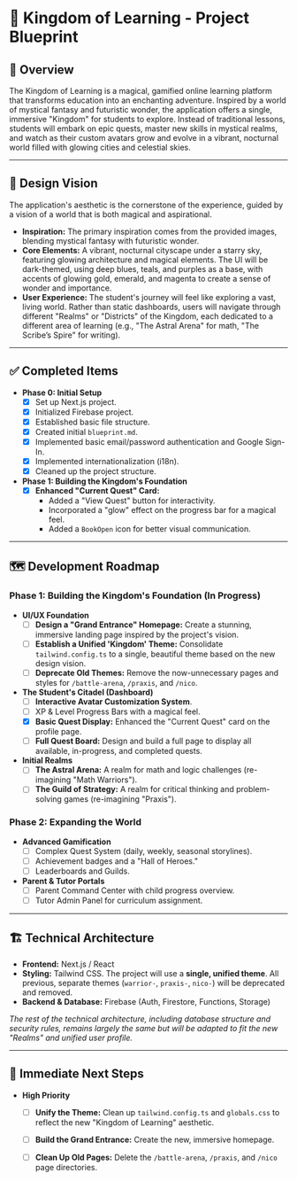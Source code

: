 
# 🏰 Kingdom of Learning - Project Blueprint

## **🌟 Overview**

The Kingdom of Learning is a magical, gamified online learning platform that transforms education into an enchanting adventure. Inspired by a world of mystical fantasy and futuristic wonder, the application offers a single, immersive "Kingdom" for students to explore. Instead of traditional lessons, students will embark on epic quests, master new skills in mystical realms, and watch as their custom avatars grow and evolve in a vibrant, nocturnal world filled with glowing cities and celestial skies.

---

## 🎨 **Design Vision**

The application's aesthetic is the cornerstone of the experience, guided by a vision of a world that is both magical and aspirational.

*   **Inspiration:** The primary inspiration comes from the provided images, blending mystical fantasy with futuristic wonder.
*   **Core Elements:** A vibrant, nocturnal cityscape under a starry sky, featuring glowing architecture and magical elements. The UI will be dark-themed, using deep blues, teals, and purples as a base, with accents of glowing gold, emerald, and magenta to create a sense of wonder and importance.
*   **User Experience:** The student's journey will feel like exploring a vast, living world. Rather than static dashboards, users will navigate through different "Realms" or "Districts" of the Kingdom, each dedicated to a different area of learning (e.g., "The Astral Arena" for math, "The Scribe’s Spire" for writing).

---

## ✅ **Completed Items**

- **Phase 0: Initial Setup**
    - [x] Set up Next.js project.
    - [x] Initialized Firebase project.
    - [x] Established basic file structure.
    - [x] Created initial `blueprint.md`.
    - [x] Implemented basic email/password authentication and Google Sign-In.
    - [x] Implemented internationalization (i18n).
    - [x] Cleaned up the project structure.
- **Phase 1: Building the Kingdom's Foundation**
    - [x] **Enhanced "Current Quest" Card:**
        - Added a "View Quest" button for interactivity.
        - Incorporated a "glow" effect on the progress bar for a magical feel.
        - Added a `BookOpen` icon for better visual communication.

---

## 🗺️ **Development Roadmap**

### **Phase 1: Building the Kingdom's Foundation (In Progress)**

- **UI/UX Foundation**
    - [ ] **Design a "Grand Entrance" Homepage:** Create a stunning, immersive landing page inspired by the project's vision.
    - [ ] **Establish a Unified 'Kingdom' Theme:** Consolidate `tailwind.config.ts` to a single, beautiful theme based on the new design vision.
    - [ ] **Deprecate Old Themes:** Remove the now-unnecessary pages and styles for `/battle-arena`, `/praxis`, and `/nico`.
- **The Student's Citadel (Dashboard)**
    - [ ] **Interactive Avatar Customization System**.
    - [ ] XP & Level Progress Bars with a magical feel.
    - [x] **Basic Quest Display:** Enhanced the "Current Quest" card on the profile page.
    - [ ] **Full Quest Board:** Design and build a full page to display all available, in-progress, and completed quests.
- **Initial Realms**
    - [ ] **The Astral Arena:** A realm for math and logic challenges (re-imagining "Math Warriors").
    - [ ] **The Guild of Strategy:** A realm for critical thinking and problem-solving games (re-imagining "Praxis").

### **Phase 2: Expanding the World**

- **Advanced Gamification**
    - [ ] Complex Quest System (daily, weekly, seasonal storylines).
    - [ ] Achievement badges and a "Hall of Heroes."
    - [ ] Leaderboards and Guilds.
- **Parent & Tutor Portals**
    - [ ] Parent Command Center with child progress overview.
    - [ ] Tutor Admin Panel for curriculum assignment.

---

## 🏗️ **Technical Architecture**

- **Frontend:** Next.js / React
- **Styling:** Tailwind CSS. The project will use a **single, unified theme**. All previous, separate themes (`warrior-`, `praxis-`, `nico-`) will be deprecated and removed.
- **Backend & Database:** Firebase (Auth, Firestore, Functions, Storage)

*The rest of the technical architecture, including database structure and security rules, remains largely the same but will be adapted to fit the new "Realms" and unified user profile.*

---

## 🎯 **Immediate Next Steps**

- **High Priority**
    - [ ] **Unify the Theme:** Clean up `tailwind.config.ts` and `globals.css` to reflect the new "Kingdom of Learning" aesthetic.
    - [ ] **Build the Grand Entrance:** Create the new, immersive homepage.
    - [ ] **Clean Up Old Pages:** Delete the `/battle-arena`, `/praxis`, and `/nico` page directories.

